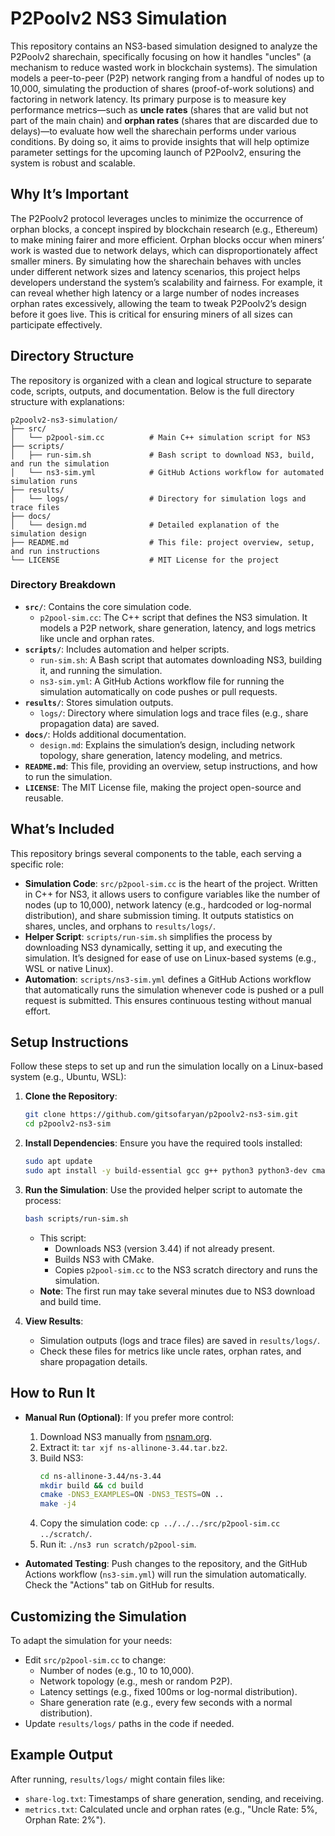 
# P2Poolv2 NS3 Simulation

This repository contains an NS3-based simulation designed to analyze the P2Poolv2 sharechain, specifically focusing on how it handles "uncles" (a mechanism to reduce wasted work in blockchain systems). The simulation models a peer-to-peer (P2P) network ranging from a handful of nodes up to 10,000, simulating the production of shares (proof-of-work solutions) and factoring in network latency. Its primary purpose is to measure key performance metrics—such as **uncle rates** (shares that are valid but not part of the main chain) and **orphan rates** (shares that are discarded due to delays)—to evaluate how well the sharechain performs under various conditions. By doing so, it aims to provide insights that will help optimize parameter settings for the upcoming launch of P2Poolv2, ensuring the system is robust and scalable.

## Why It’s Important

The P2Poolv2 protocol leverages uncles to minimize the occurrence of orphan blocks, a concept inspired by blockchain research (e.g., Ethereum) to make mining fairer and more efficient. Orphan blocks occur when miners’ work is wasted due to network delays, which can disproportionately affect smaller miners. By simulating how the sharechain behaves with uncles under different network sizes and latency scenarios, this project helps developers understand the system’s scalability and fairness. For example, it can reveal whether high latency or a large number of nodes increases orphan rates excessively, allowing the team to tweak P2Poolv2’s design before it goes live. This is critical for ensuring miners of all sizes can participate effectively.

## Directory Structure

The repository is organized with a clean and logical structure to separate code, scripts, outputs, and documentation. Below is the full directory structure with explanations:

```
p2poolv2-ns3-simulation/
├── src/
│   └── p2pool-sim.cc          # Main C++ simulation script for NS3
├── scripts/
│   ├── run-sim.sh             # Bash script to download NS3, build, and run the simulation
│   └── ns3-sim.yml            # GitHub Actions workflow for automated simulation runs
├── results/
│   └── logs/                  # Directory for simulation logs and trace files
├── docs/
│   └── design.md              # Detailed explanation of the simulation design
├── README.md                  # This file: project overview, setup, and run instructions
└── LICENSE                    # MIT License for the project
```

### Directory Breakdown

- **`src/`**: Contains the core simulation code.
  - `p2pool-sim.cc`: The C++ script that defines the NS3 simulation. It models a P2P network, share generation, latency, and logs metrics like uncle and orphan rates.
- **`scripts/`**: Includes automation and helper scripts.
  - `run-sim.sh`: A Bash script that automates downloading NS3, building it, and running the simulation.
  - `ns3-sim.yml`: A GitHub Actions workflow file for running the simulation automatically on code pushes or pull requests.
- **`results/`**: Stores simulation outputs.
  - `logs/`: Directory where simulation logs and trace files (e.g., share propagation data) are saved.
- **`docs/`**: Holds additional documentation.
  - `design.md`: Explains the simulation’s design, including network topology, share generation, latency modeling, and metrics.
- **`README.md`**: This file, providing an overview, setup instructions, and how to run the simulation.
- **`LICENSE`**: The MIT License file, making the project open-source and reusable.

## What’s Included

This repository brings several components to the table, each serving a specific role:

- **Simulation Code**: `src/p2pool-sim.cc` is the heart of the project. Written in C++ for NS3, it allows users to configure variables like the number of nodes (up to 10,000), network latency (e.g., hardcoded or log-normal distribution), and share submission timing. It outputs statistics on shares, uncles, and orphans to `results/logs/`.
- **Helper Script**: `scripts/run-sim.sh` simplifies the process by downloading NS3 dynamically, setting it up, and executing the simulation. It’s designed for ease of use on Linux-based systems (e.g., WSL or native Linux).
- **Automation**: `scripts/ns3-sim.yml` defines a GitHub Actions workflow that automatically runs the simulation whenever code is pushed or a pull request is submitted. This ensures continuous testing without manual effort.

## Setup Instructions

Follow these steps to set up and run the simulation locally on a Linux-based system (e.g., Ubuntu, WSL):

1. **Clone the Repository**:
   ```bash
   git clone https://github.com/gitsofaryan/p2poolv2-ns3-sim.git
   cd p2poolv2-ns3-sim
   ```

2. **Install Dependencies**:
   Ensure you have the required tools installed:
   ```bash
   sudo apt update
   sudo apt install -y build-essential gcc g++ python3 python3-dev cmake wget
   ```

3. **Run the Simulation**:
   Use the provided helper script to automate the process:
   ```bash
   bash scripts/run-sim.sh
   ```
   - This script:
     - Downloads NS3 (version 3.44) if not already present.
     - Builds NS3 with CMake.
     - Copies `p2pool-sim.cc` to the NS3 scratch directory and runs the simulation.
   - **Note**: The first run may take several minutes due to NS3 download and build time.

4. **View Results**:
   - Simulation outputs (logs and trace files) are saved in `results/logs/`.
   - Check these files for metrics like uncle rates, orphan rates, and share propagation details.

## How to Run It

- **Manual Run (Optional)**: If you prefer more control:
  1. Download NS3 manually from [nsnam.org](https://www.nsnam.org/releases/ns-allinone-3.44.tar.bz2).
  2. Extract it: `tar xjf ns-allinone-3.44.tar.bz2`.
  3. Build NS3:
     ```bash
     cd ns-allinone-3.44/ns-3.44
     mkdir build && cd build
     cmake -DNS3_EXAMPLES=ON -DNS3_TESTS=ON ..
     make -j4
     ```
  4. Copy the simulation code: `cp ../../../src/p2pool-sim.cc ../scratch/`.
  5. Run it: `./ns3 run scratch/p2pool-sim`.

- **Automated Testing**: Push changes to the repository, and the GitHub Actions workflow (`ns3-sim.yml`) will run the simulation automatically. Check the "Actions" tab on GitHub for results.

## Customizing the Simulation

To adapt the simulation for your needs:
- Edit `src/p2pool-sim.cc` to change:
  - Number of nodes (e.g., 10 to 10,000).
  - Network topology (e.g., mesh or random P2P).
  - Latency settings (e.g., fixed 100ms or log-normal distribution).
  - Share generation rate (e.g., every few seconds with a normal distribution).
- Update `results/logs/` paths in the code if needed.

## Example Output

After running, `results/logs/` might contain files like:
- `share-log.txt`: Timestamps of share generation, sending, and receiving.
- `metrics.txt`: Calculated uncle and orphan rates (e.g., "Uncle Rate: 5%, Orphan Rate: 2%").

